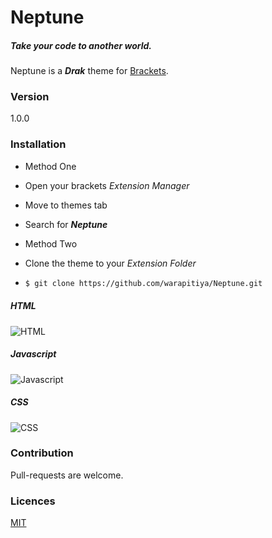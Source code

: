 # Neptune
##### Take your code to another world.
Neptune is a ***Drak*** theme for [Brackets](http://brackets.io/).

### Version
1.0.0

### Installation
 - Method One
  - Open your brackets *Extension Manager*
  - Move to themes tab
  - Search for ***Neptune***
  
 - Method Two
  - Clone the theme to your *Extension Folder*
  - ```sh
    $ git clone https://github.com/warapitiya/Neptune.git
    ```

##### HTML
![HTML](https://github.com/warapitiya/Neptune/blob/master/screenshots/html.png)

##### Javascript
![Javascript](https://github.com/warapitiya/Neptune/blob/master/screenshots/js.png)

##### CSS
![CSS](https://github.com/warapitiya/Neptune/blob/master/screenshots/css.png)

### Contribution
Pull-requests are welcome.

### Licences
[MIT](https://github.com/warapitiya/Neptune/blob/master/LICENSE)